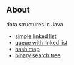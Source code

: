## About

data structures in Java

* [simple linked list](src/main/java/com/apulbere/collections/SimpleLinkedList.java)
* [queue with linked list](src/main/java/com/apulbere/collections/LinkedListBasedQueue.java)
* [hash map](src/main/java/com/apulbere/collections/HashMapWithLinearProbing.java)
* [binary search tree](src/main/java/com/apulbere/collections/tree/BinarySearchTree.java)
